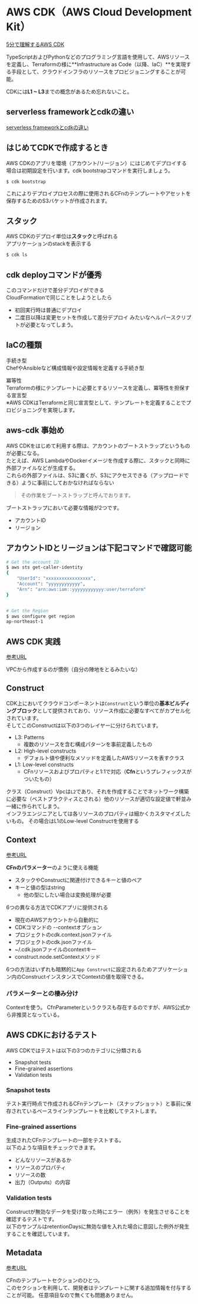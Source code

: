 # AWS CDK（AWS Cloud Development Kit）
[5分で理解するAWS CDK](https://qiita.com/Brutus/items/6c8d9bfaab7af53d154a)  

TypeScriptおよびPythonなどのプログラミング言語を使用して、AWSリソースを定義し、Terraformの様に**Infrastructure as Code（以降、IaC）**を実現する手段として、クラウドインフラのリソースをプロビジョニングすることが可能。

CDKには**L1 ~ L3**までの概念があるため忘れないこと。

## serverless frameworkとcdkの違い
[serverless frameworkとcdkの違い](https://sst.dev/chapters/using-aws-cdk-with-serverless-framework.html)

## はじめてCDKで作成するとき

AWS CDKのアプリを環境（アカウント/リージョン）にはじめてデプロイする場合は初期設定を行います。cdk bootstrapコマンドを実行しましょう。

`$ cdk bootstrap`

これによりデプロイプロセスの際に使用されるCFnのテンプレートやアセットを保存するためのS3バケットが作成されます。

## スタック

AWS CDKのデプロイ単位は**スタック**と呼ばれる  
アプリケーションのstackを表示する
```sh
$ cdk ls
```

## cdk deployコマンドが優秀

このコマンドだけで差分デプロイができる  
CloudFormationで同じことをしようとしたら  
- 初回実行時は普通にデプロイ
- 二度目以降は変更セットを作成して差分デプロイ
みたいなヘルパースクリプトが必要となってしまう。

## IaCの種類

手続き型  
ChefやAnsibleなど構成情報や設定情報を定義する手続き型

冪等性  
Terraformの様にテンプレートに必要とするリソースを定義し、冪等性を担保する宣言型  
※AWS CDKはTerraformと同じ宣言型として、テンプレートを定義することでプロビジョニングを実現します。

## aws-cdk 事始め

AWS CDKをはじめて利用する際は、アカウントのブートストラップというものが必要になる。  
たとえば、AWS LambdaやDockerイメージを作成する際に、スタックと同時に外部ファイルなどが生成する。  
これらの外部ファイルは、S3に置くが、S3にアクセスできる（アップロードできる）ように事前にしておかなければならない

>その作業をブートストラップと呼んでおります。

ブートストラップにおいて必要な情報が2つです。
- アカウントID
- リージョン

## アカウントIDとリージョンは下記コマンドで確認可能

```sh
# Get the account ID
$ aws sts get-caller-identity
{
    "UserId": "xxxxxxxxxxxxxxxxx",
    "Account": "yyyyyyyyyyyy",
    "Arn": "arn:aws:iam::yyyyyyyyyyyy:user/terraform"
}


# Get the Region
$ aws configure get region
ap-northeast-1
```

## AWS CDK 実践
[参考URL](https://dev.classmethod.jp/articles/cdk-practice-1-introduction/)

VPCから作成するのが慣例（自分の陣地をとるみたいな）

## Construct

CDK上においてクラウドコンポーネントは`Construct`という単位の**基本ビルディングブロック**として提供されており、リソース作成に必要なすべてがカプセル化されています。  
そしてこのConstructは以下の3つのレイヤーに分けられています。

- L3: Patterns
  - 複数のリソースを含む構成パターンを事前定義したもの
- L2: High-level constructs
  - デフォルト値や便利なメソッドを定義したAWSリソースを表すクラス
- L1: Low-level constructs
  - CFnリソースおよびプロパティと1:1で対応（**Cfn**というプレフィックスがついたもの）


クラス（Construct）Vpcは`L2`であり、それを作成することでネットワーク構築に必要な（ベストプラクティスとされる）他のリソースが適切な設定値で軒並み一緒に作られてしまう。  
インフラエンジニアとしては各リソースのプロパティは細かくカスタマイズしたいもの。
その場合はL1のLow-level Constructを使用する

## Context
[参考URL](https://dev.classmethod.jp/articles/cdk-practice-4-context/)

**CFnのパラメーター**のように使える機能

- スタックやConstructに関連付けできるキーと値のペア
- キーと値の型はstring
  - 他の型にしたい場合は変換処理が必要

6つの異なる方法でCDKアプリに提供される  

- 現在のAWSアカウントから自動的に
- CDKコマンドの --contextオプション
- プロジェクトのcdk.context.jsonファイル
- プロジェクトのcdk.jsonファイル
- ~/.cdk.jsonファイルのcontextキー
- construct.node.setContextメソッド

6つの方法はいずれも暗黙的に`App Construct`に設定されるためアプリケーション内のConstructインスタンスでContextの値を取得できる。

### パラメーターとの棲み分け


Contextを使う。
CfnParameterというクラスも存在するのですが、AWS公式から非推奨となっている。

## AWS CDKにおけるテスト

AWS CDKではテストは以下の3つのカテゴリに分類される

- Snapshot tests
- Fine-grained assertions
- Validation tests

### Snapshot tests

テスト実行時点で作成されるCFnテンプレート（スナップショット）と事前に保存されているベースラインテンプレートを比較してテストします。  

### Fine-grained assertions

生成されたCFnテンプレートの一部をテストする。  
以下のような項目をチェックできます。

- どんなリソースがあるか
- リソースのプロパティ
- リソースの数
- 出力（Outputs）の内容

### Validation tests

Constructが無効なデータを受け取った時にエラー（例外）を発生させることを確認するテストです。  
以下のサンプルはretentionDaysに無効な値を入れた場合に意図した例外が発生することを確認しています。

## Metadata
[参考URL](https://dev.classmethod.jp/articles/cdk-practice-6-metadata/)

CFnのテンプレートセクションのひとつ。  
このセクションを利用して、開発者はテンプレートに関する追加情報を付与することが可能。
任意項目なので無くても問題ありません。

